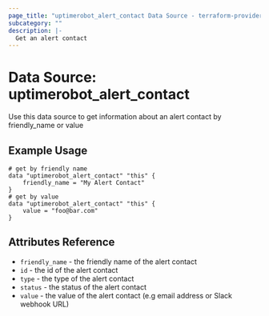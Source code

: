 ```yaml
---
page_title: "uptimerobot_alert_contact Data Source - terraform-provider-uptimerobot"
subcategory: ""
description: |-
  Get an alert contact
---
```


# Data Source: uptimerobot_alert_contact

Use this data source to get information about an alert contact by friendly_name or value

## Example Usage

```hcl
# get by friendly name
data "uptimerobot_alert_contact" "this" {
    friendly_name = "My Alert Contact"
}
# get by value
data "uptimerobot_alert_contact" "this" {
    value = "foo@bar.com"
}
```

## Attributes Reference

* `friendly_name` - the friendly name of the alert contact
* `id` - the id of the alert contact
* `type` - the type of the alert contact
* `status` - the status of the alert contact
* `value` - the value of the alert contact (e.g email address or Slack webhook URL)

